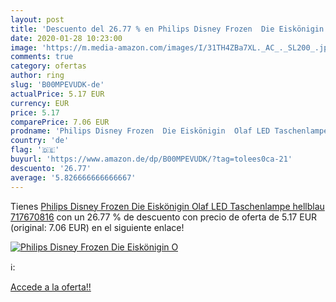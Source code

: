 ```yaml
---
layout: post
title: 'Descuento del 26.77 % en Philips Disney Frozen  Die Eiskönigin  O'
date: 2020-01-28 10:23:00
image: 'https://m.media-amazon.com/images/I/31TH4ZBa7XL._AC_._SL200_.jpg'
comments: true
category: ofertas
author: ring
slug: 'B00MPEVUDK-de'
actualPrice: 5.17 EUR
currency: EUR
price: 5.17
comparePrice: 7.06 EUR
prodname: 'Philips Disney Frozen  Die Eiskönigin  Olaf LED Taschenlampe  hellblau  717670816'
country: 'de'
flag: '🇩🇪'
buyurl: 'https://www.amazon.de/dp/B00MPEVUDK/?tag=tolees0ca-21'
descuento: '26.77'
average: '5.826666666666667'
---
```


Tienes [Philips Disney Frozen  Die Eiskönigin  Olaf LED Taschenlampe  hellblau  717670816](https://www.amazon.de/dp/B00MPEVUDK/?tag=tolees0ca-21) con un 26.77 % de descuento con precio de oferta de 5.17 EUR (original: 7.06 EUR) en el siguiente enlace!

[![Philips Disney Frozen  Die Eiskönigin  O](https://m.media-amazon.com/images/I/31TH4ZBa7XL._AC_._SL200_.jpg)](https://www.amazon.de/dp/B00MPEVUDK/?tag=tolees0ca-21)

ℹ️:


[Accede a la oferta!!](https://www.amazon.de/dp/B00MPEVUDK/?tag=tolees0ca-21)
